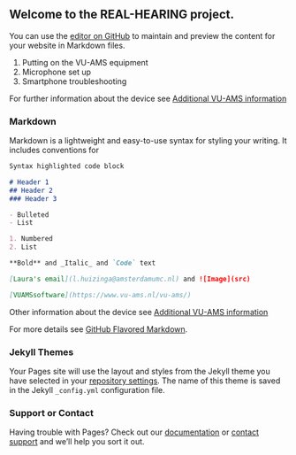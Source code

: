 ## Welcome to the REAL-HEARING project.

You can use the [editor on GitHub](https://github.com/nicotrial666/realhearingtrial1/edit/gh-pages/index.md) to maintain and preview the content for your website in Markdown files.

1. Putting on the VU-AMS equipment
2. Microphone set up
3. Smartphone troubleshooting 

For further information about the device see [Additional VU-AMS information](https://www.vu-ams.nl/vu-ams/)

### Markdown

Markdown is a lightweight and easy-to-use syntax for styling your writing. It includes conventions for

```markdown
Syntax highlighted code block

# Header 1
## Header 2
### Header 3

- Bulleted
- List

1. Numbered
2. List

**Bold** and _Italic_ and `Code` text

[Laura's email](l.huizinga@amsterdamumc.nl) and ![Image](src)

[VUAMSsoftware](https://www.vu-ams.nl/vu-ams/)

```
Other information about the device see [Additional VU-AMS information](https://www.vu-ams.nl/vu-ams/)

For more details see [GitHub Flavored Markdown](https://guides.github.com/features/mastering-markdown/).

### Jekyll Themes

Your Pages site will use the layout and styles from the Jekyll theme you have selected in your [repository settings](https://github.com/nicotrial666/realhearingtrial1/settings). The name of this theme is saved in the Jekyll `_config.yml` configuration file.

### Support or Contact

Having trouble with Pages? Check out our [documentation](https://docs.github.com/categories/github-pages-basics/) or [contact support](https://github.com/contact) and we’ll help you sort it out.
